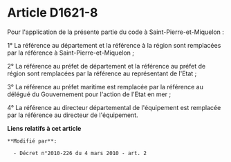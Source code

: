 # Article D1621-8

Pour l'application de la présente partie du code à Saint-Pierre-et-Miquelon : 

1° La référence au département et la référence à la région sont remplacées par la référence à Saint-Pierre-et-Miquelon ; 

2°       La référence au préfet de département et la référence au préfet de région sont remplacées par la référence au
représentant de l'Etat ; 

3° La référence au préfet maritime est remplacée par la référence au délégué du Gouvernement pour l'action de l'Etat en
mer ; 

4° La référence au directeur départemental de l'équipement est remplacée par la référence au directeur de l'équipement.

**Liens relatifs à cet article**

	**Modifié par**:

	  - Décret n°2010-226 du 4 mars 2010 - art. 2
